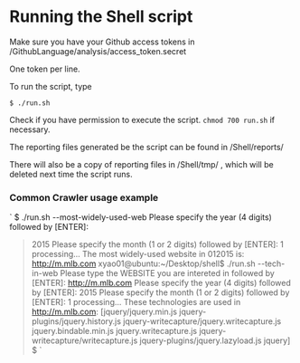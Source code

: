 # Running the Shell script

Make sure you have your Github access tokens in /GithubLanguage/analysis/access_token.secret

One token per line.

To run the script, type

`$ ./run.sh`

Check if you have permission to execute the script. `chmod 700 run.sh` if necessary.

The reporting files generated be the script can be found in /Shell/reports/

There will also be a copy of reporting files in /Shell/tmp/ , which will be deleted next time the script runs.


### Common Crawler usage example
`
$ ./run.sh --most-widely-used-web
Please specify the year (4 digits) followed by [ENTER]:
> 2015
Please specify the month (1 or 2 digits) followed by [ENTER]:
> 1
processing...
The most widely-used website in 012015 is: http://m.mlb.com
xyao01@ubuntu:~/Desktop/shell$ ./run.sh --tech-in-web
Please type the WEBSITE you are intereted in followed by [ENTER]:
> http://m.mlb.com
Please specify the year (4 digits) followed by [ENTER]:
> 2015
Please specify the month (1 or 2 digits) followed by [ENTER]:
> 1
processing...
These technologies are used in http://m.mlb.com: [jquery/jquery.min.js  jquery-plugins/jquery.history.js  jquery-writecapture/jquery.writecapture.js  jquery.bindable.min.js  jquery.writecapture.js  jquery-writecapture/writecapture.js  jquery-plugins/jquery.lazyload.js  jquery]
$ 
`
